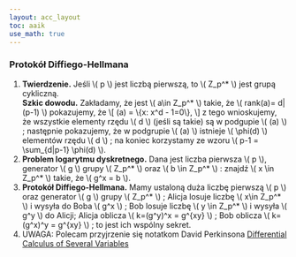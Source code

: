 ```yaml
---
layout: acc_layout
toc: aaik
use_math: true
---
```


### Protokół Diffiego-Hellmana

1.  **Twierdzenie.** Jeśli \\( p \\) jest liczbą pierwszą, to \\( 
    Z\_p^\* \\) jest grupą cykliczną.\
    **Szkic dowodu.** Zakładamy, że jest \\( a\\in Z\_p^\* \\) 
    takie, że \\( rank(a)= d\|(p-1) \\) pokazujemy, że \\[ (a) =
    \\{x: x^d - 1=0\\}, \\] z tego wnioskujemy, że wszystkie
    elementy rzędu \\( d \\) (jeśli są takie) są w podgupie
    \\( (a) \\) ; następnie pokazujemy, że w podgrupie \\( (a)
    \\) istnieje \\( \\phi(d) \\) elementów rzędu \\( d \\) ;
    na koniec korzystamy ze wzoru \\( p-1 = \\sum\_{d\|p-1} \\phi(d)
    \\).
2.  **Problem logarytmu dyskretnego.** Dana jest liczba pierwsza \\( p
    \\), generator \\( g \\) grupy \\( Z\_p^\* \\) oraz
    \\( b \\in Z\_p^\* \\) : znajdź \\( x \\in Z\_p^\* \\) 
    takie, że \\( g^x = b \\).
3.  **Protokół Diffiego-Hellmana.** Mamy ustaloną duża liczbę pierwszą
    \\( p \\) oraz generator \\( g \\) grupy \\( Z\_p^\*
    \\) ; Alicja losuje liczbę \\( x\\in Z\_p^\* \\) i wysyła do
    Boba \\( g^x \\) ; Bob losuje liczbę \\( y \\in Z\_p^\*
    \\) i wysyła \\( g^y \\) do Alicji; Alicja oblicza \\( 
    k=(g^y)^x = g^{xy} \\) ; Bob oblicza \\( k=(g^x)^y =
    g^{xy} \\) ; to jest ich wspólny sekret.
4.  UWAGA: Polecam przyjrzenie się notatkom David Perkinsona
    [Differential Calculus of Several
    Variables](http://people.reed.edu/~wieting/essays/DPMath211.pdf)

